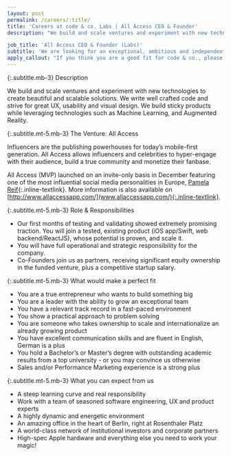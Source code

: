 ```yaml
---
layout: post
permalink: /careers/:title/
title: 'Careers at code & co. Labs | All Access CEO & Founder'
description: "We build and scale ventures and experiment with new technologies to create beautiful and scalable solutions. We write well crafted code and strive for great UX, usability and visual design. We build sticky products while leveraging technologies such as Machine Learning, and Augmented Reality."

job_title: 'All Access CEO & Founder (Labs)'
subtitle: 'We are looking for an exceptional, ambitious and independent Co-Founder and CEO to lead and grow our venture All Access to a truly global, mobile-only brand.'
apply_callout: "If you think you are a good fit for code & co., please reach out with your LinkedIn profile, a cover letter, and an example of your work that you're proud of. We look forward to hearing from you!"
---
```


{:.subtitle.mb-3}
Description

We build and scale ventures and experiment with new technologies to create beautiful and scalable solutions. We write well crafted code and strive for great UX, usability and visual design. We build sticky products while leveraging technologies such as Machine Learning, and Augmented Reality.

{:.subtitle.mt-5.mb-3}
The Venture: All Access

Influencers are the publishing powerhouses for today’s mobile-first generation. All Access allows influencers and celebrities to hyper-engage with their audience, build a true community and monetize their fanbase.

All Access (MVP) launched on an invite-only basis in December featuring one of the most influential social media personalities in Europe, [Pamela Reif](https://www.instagram.com/pamela_rf/){:.inline-textlink}. More information is also available on [http://www.allaccessapp.com/](www.allaccessapp.com/){:.inline-textlink}.

{:.subtitle.mt-5.mb-3}
Role & Responsibilities

- Our first months of testing and validating showed extremely promising traction. You will join a tested, existing product (iOS app/Swift, web backend/ReactJS), whose potential is proven, and scale it.
- You will have full operational and strategic responsibility for the company.
- Co-Founders join us as partners, receiving significant equity ownership in the funded venture, plus a competitive startup salary.



{:.subtitle.mt-5.mb-3}
What would make a perfect fit

- You are a true entrepreneur who wants to build something big
- You are a leader with the ability to grow an exceptional team
- You have a relevant track record in a fast-paced environment
- You show a practical approach to problem solving
- You are someone who takes ownership to scale and internationalize an already growing product
- You have excellent communication skills and are fluent in English, German is a plus
- You hold a Bachelor’s or Master’s degree with outstanding academic results from a top university - or you may convince us otherwise
- Sales and/or Performance Marketing experience is a strong plus



{:.subtitle.mt-5.mb-3}
What you can expect from us

- A steep learning curve and real responsibility
- Work with a team of seasoned software engineering, UX and product experts
- A highly dynamic and energetic environment
- An amazing office in the heart of Berlin, right at Rosenthaler Platz
- A world-class network of institutional investors and corporate partners
- High-spec Apple hardware and everything else you need to work your magic!
